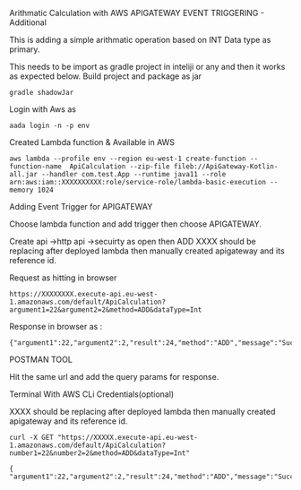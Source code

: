 Arithmatic Calculation with AWS APIGATEWAY EVENT TRIGGERING - Additional

This is adding a simple arithmatic operation based on INT Data type as primary.

This needs to be import as gradle project in inteliji or any and then it works as expected below.
Build project and package as jar

```
gradle shadowJar
```

Login with Aws as

```
aada login -n -p env
```

Created Lambda function & Available in AWS

```
aws lambda --profile env --region eu-west-1 create-function --function-name  ApiCalculation --zip-file fileb://ApiGateway-Kotlin-all.jar --handler com.test.App --runtime java11 --role arn:aws:iam::XXXXXXXXXX:role/service-role/lambda-basic-execution --memory 1024

```

Adding Event Trigger for APIGATEWAY 

Choose lambda function and add trigger then choose APIGATEWAY.

Create api ->http api ->secuirty as open then ADD
XXXX should be replacing after deployed lambda then manually created apigateway and its reference id.

Request as hitting in browser
```
https://XXXXXXXX.execute-api.eu-west-1.amazonaws.com/default/ApiCalculation?argument1=22&argument2=2&method=ADD&dataType=Int
```
Response in browser as :
```
{"argument1":22,"argument2":2,"result":24,"method":"ADD","message":"Success","statusCode":"200"}
```

POSTMAN TOOL

Hit the same url and add the query params for response.

Terminal With AWS CLi Credentials(optional)

XXXX should be replacing after deployed lambda then manually created apigateway and its reference id.
```
curl -X GET "https://XXXXX.execute-api.eu-west-1.amazonaws.com/default/ApiCalculation?number1=22&number2=2&method=ADD&dataType=Int"
```
```
{ "argument1":22,"argument2":2,"result":24,"method":"ADD","message":"Success","statusCode":"200"} 
```